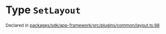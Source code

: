 # Type `SetLayout`
<sub>Declared in [packages/sdk/app-framework/src/plugins/common/layout.ts:98](https://github.com/dxos/dxos/blob/f2f84db18/packages/sdk/app-framework/src/plugins/common/layout.ts#L98)</sub>






